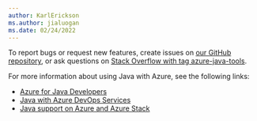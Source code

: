 ```yaml
---
author: KarlErickson
ms.author: jialuogan
ms.date: 02/24/2022
---
```


To report bugs or request new features, create issues on [our GitHub repository](https://github.com/Microsoft/azure-tools-for-java/issues), or ask questions on [Stack Overflow with tag azure-java-tools](https://stackoverflow.com/questions/tagged/azure-java-tools).

For more information about using Java with Azure, see the following links:

* [Azure for Java Developers](../../index.yml)
* [Java with Azure DevOps Services](/azure/devops-project/azure-devops-project-java)
* [Java support on Azure and Azure Stack](../../fundamentals/java-support-on-azure.md)

